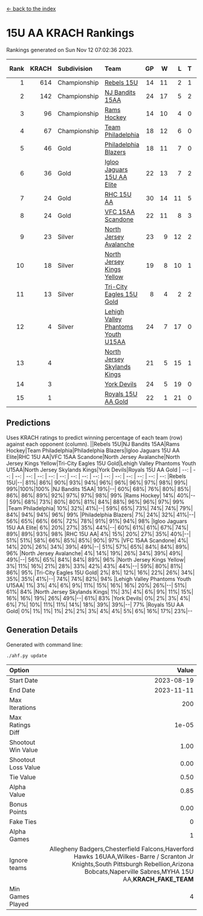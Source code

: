 [<- back to the index](readme.md)
# 15U AA KRACH Rankings
Rankings generated on Sun Nov 12 07:02:36 2023.

Rank|KRACH|Subdivision|Team|GP|W|L|T|OTW|OTL|SoS|Exp Wins|Win Diff
---:|---:|:---|:---|---:|---:|---:|---:|---:|---:|---:|---:|---:
1|614|Championship|[Rebels 15U](https://gamesheetstats.com/seasons/3659/teams/140654/schedule)|14|11|2|1|0|1|614|12.3|-0.0
2|142|Championship|[NJ Bandits 15AA](https://gamesheetstats.com/seasons/3659/teams/140648/schedule)|24|17|5|2|0|1|103|18.9|0.0
3|96|Championship|[Rams Hockey](https://gamesheetstats.com/seasons/3659/teams/140653/schedule)|14|10|4|0|1|2|326|10.9|0.0
4|67|Championship|[Team Philadelphia](https://gamesheetstats.com/seasons/3659/teams/140657/schedule)|18|12|6|0|0|0|98|12.9|0.0
5|46|Gold|[Philadelphia Blazers](https://gamesheetstats.com/seasons/3659/teams/140652/schedule)|18|11|7|0|3|0|41|11.9|0.0
6|36|Gold|[Igloo Jaguars 15U AA Elite](https://gamesheetstats.com/seasons/3659/teams/140645/schedule)|22|13|7|2|1|0|30|14.9|0.0
7|24|Gold|[RHC 15U AA](https://gamesheetstats.com/seasons/3659/teams/140655/schedule)|30|14|11|5|0|2|40|17.4|0.0
8|24|Gold|[VFC 15AA Scandone](https://gamesheetstats.com/seasons/3659/teams/140659/schedule)|22|11|8|3|0|1|244|13.4|0.0
9|23|Silver|[North Jersey Avalanche](https://gamesheetstats.com/seasons/3659/teams/140649/schedule)|23|9|12|2|2|1|243|10.9|0.0
10|18|Silver|[North Jersey Kings Yellow](https://gamesheetstats.com/seasons/3659/teams/140650/schedule)|19|8|10|1|1|0|66|9.4|0.0
11|13|Silver|[Tri-City Eagles 15U Gold](https://gamesheetstats.com/seasons/3659/teams/140658/schedule)|8|4|2|2|0|0|11|5.9|0.0
12|4|Silver|[Lehigh Valley Phantoms Youth U15AA](https://gamesheetstats.com/seasons/3659/teams/140646/schedule)|24|7|17|0|0|0|24|7.9|0.0
13|4||[North Jersey Skylands Kings](https://gamesheetstats.com/seasons/3659/teams/140651/schedule)|21|5|15|1|0|1|58|6.4|0.0
14|3||[York Devils](https://gamesheetstats.com/seasons/3659/teams/140660/schedule)|24|5|19|0|1|2|52|5.9|0.0
15|1||[Royals 15U AA Gold](https://gamesheetstats.com/seasons/3659/teams/140656/schedule)|22|1|21|0|1|0|32|1.9|0.0

## Predictions
Uses KRACH ratings to predict winning percentage of each team (row) against each opponent (column).
||Rebels 15U|NJ Bandits 15AA|Rams Hockey|Team Philadelphia|Philadelphia Blazers|Igloo Jaguars 15U AA Elite|RHC 15U AA|VFC 15AA Scandone|North Jersey Avalanche|North Jersey Kings Yellow|Tri-City Eagles 15U Gold|Lehigh Valley Phantoms Youth U15AA|North Jersey Skylands Kings|York Devils|Royals 15U AA Gold
| --: | --: | --: | --: | --: | --: | --: | --: | --: | --: | --: | --: | --: | --: | --: | --: 
|Rebels 15U|--| 81%| 86%| 90%| 93%| 94%| 96%| 96%| 96%| 97%| 98%| 99%| 99%|100%|100%
|NJ Bandits 15AA| 19%|--| 60%| 68%| 76%| 80%| 85%| 86%| 86%| 89%| 92%| 97%| 97%| 98%| 99%
|Rams Hockey| 14%| 40%|--| 59%| 68%| 73%| 80%| 80%| 81%| 84%| 88%| 96%| 96%| 97%| 99%
|Team Philadelphia| 10%| 32%| 41%|--| 59%| 65%| 73%| 74%| 74%| 79%| 84%| 94%| 94%| 96%| 99%
|Philadelphia Blazers|  7%| 24%| 32%| 41%|--| 56%| 65%| 66%| 66%| 72%| 78%| 91%| 91%| 94%| 98%
|Igloo Jaguars 15U AA Elite|  6%| 20%| 27%| 35%| 44%|--| 60%| 61%| 61%| 67%| 74%| 89%| 89%| 93%| 98%
|RHC 15U AA|  4%| 15%| 20%| 27%| 35%| 40%|--| 51%| 51%| 58%| 66%| 85%| 85%| 90%| 97%
|VFC 15AA Scandone|  4%| 14%| 20%| 26%| 34%| 39%| 49%|--| 51%| 57%| 65%| 84%| 84%| 89%| 96%
|North Jersey Avalanche|  4%| 14%| 19%| 26%| 34%| 39%| 49%| 49%|--| 56%| 65%| 84%| 84%| 89%| 96%
|North Jersey Kings Yellow|  3%| 11%| 16%| 21%| 28%| 33%| 42%| 43%| 44%|--| 59%| 80%| 81%| 86%| 95%
|Tri-City Eagles 15U Gold|  2%|  8%| 12%| 16%| 22%| 26%| 34%| 35%| 35%| 41%|--| 74%| 74%| 82%| 94%
|Lehigh Valley Phantoms Youth U15AA|  1%|  3%|  4%|  6%|  9%| 11%| 15%| 16%| 16%| 20%| 26%|--| 51%| 61%| 84%
|North Jersey Skylands Kings|  1%|  3%|  4%|  6%|  9%| 11%| 15%| 16%| 16%| 19%| 26%| 49%|--| 61%| 83%
|York Devils|  0%|  2%|  3%|  4%|  6%|  7%| 10%| 11%| 11%| 14%| 18%| 39%| 39%|--| 77%
|Royals 15U AA Gold|  0%|  1%|  1%|  1%|  2%|  2%|  3%|  4%|  4%|  5%|  6%| 16%| 17%| 23%|--

## Generation Details

Generated with command line:
```
./ahf.py update
```

| Option | Value |
| :----- | ----: |
| Start Date | 2023-08-19 |
| End Date | 2023-11-11 |
| Max Iterations | 200 |
| Max Ratings Diff | 1e-05 |
| Shootout Win Value | 1.00 |
| Shootout Loss Value | 0.00 |
| Tie Value | 0.50 |
| Alpha Value | 0.85 |
| Bonus Points | 0.00 |
| Fake Ties | 0 |
| Alpha Games | 1 |
| Ignore teams | Allegheny Badgers,Chesterfield Falcons,Haverford Hawks 16UAA,Wilkes-Barre / Scranton Jr Knights,South Pittsburgh Rebellion,Arizona Bobcats,Naperville Sabres,MYHA 15U AA,__KRACH_FAKE_TEAM__ |
| Min Games Played | 4 |

